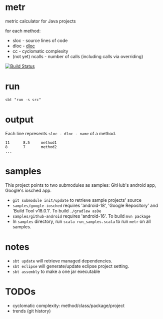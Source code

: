 metr
====

metric calculator for Java projects

for each method:

* sloc - source lines of code
* dloc - [dloc](https://github.com/agiledevteam/metr/wiki/What-is-DLOC%3F)
* cc - cyclomatic complexity 
* (not yet) ncalls - number of calls (including calls via overriding)

[![Build Status](https://travis-ci.org/agiledevteam/metr.png)](https://travis-ci.org/agiledevteam/metr)

run
===

`sbt "run -s src"`

output
======

Each line represents `sloc - dloc - name` of a method.

    11      8.5     method1
    8       7       method2
    ...


samples
=======

This project points to two submodules as samples: GitHub's android app, Google's iosched app.

* `git submodule init/update` to retrieve sample projects' source
* `samples/google-iosched` requires 'android-18', 'Google Repository' and 'Build Tool v18.0.1'. To build `./gradlew asDe`
* `samples/github-android` requires 'android-16'. To build `mvn package`
* In `samples` directory, run `scala run_samples.scala` to run `metr` on all samples. 


notes
=====

* `sbt update` will retrieve managed dependencies.
* `sbt eclipse` will generate/update eclipse project setting.
* `sbt assembly` to make a one jar executable


TODOs
====

* cyclomatic complexity: method/class/package/project
* trends (git history)
